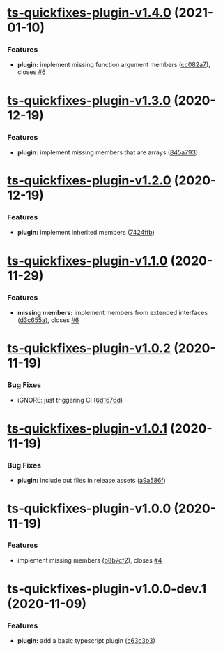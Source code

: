 # [ts-quickfixes-plugin-v1.4.0](https://github.com/tamj0rd2/ts-quickfixes/compare/ts-quickfixes-plugin-v1.3.0...ts-quickfixes-plugin-v1.4.0) (2021-01-10)


### Features

* **plugin:** implement missing function argument members ([cc082a7](https://github.com/tamj0rd2/ts-quickfixes/commit/cc082a7a9252a8cbe8cd074689d40d96109f7bdf)), closes [#6](https://github.com/tamj0rd2/ts-quickfixes/issues/6)

# [ts-quickfixes-plugin-v1.3.0](https://github.com/tamj0rd2/ts-quickfixes/compare/ts-quickfixes-plugin-v1.2.0...ts-quickfixes-plugin-v1.3.0) (2020-12-19)


### Features

* **plugin:** implement missing members that are arrays ([845a793](https://github.com/tamj0rd2/ts-quickfixes/commit/845a7936b89e30845c3c27e0c3bd8082d1678f89))

# [ts-quickfixes-plugin-v1.2.0](https://github.com/tamj0rd2/ts-quickfixes/compare/ts-quickfixes-plugin-v1.1.0...ts-quickfixes-plugin-v1.2.0) (2020-12-19)


### Features

* **plugin:** implement inherited members ([7424ffb](https://github.com/tamj0rd2/ts-quickfixes/commit/7424ffba3642b23038cad65776dbcfa109ea9872))

# [ts-quickfixes-plugin-v1.1.0](https://github.com/tamj0rd2/ts-quickfixes/compare/ts-quickfixes-plugin-v1.0.2...ts-quickfixes-plugin-v1.1.0) (2020-11-29)


### Features

* **missing members:** implement members from extended interfaces ([d3c655a](https://github.com/tamj0rd2/ts-quickfixes/commit/d3c655aa0d7abb0082d1e5ff90d780e9c8af9d16)), closes [#6](https://github.com/tamj0rd2/ts-quickfixes/issues/6)

# [ts-quickfixes-plugin-v1.0.2](https://github.com/tamj0rd2/ts-quickfixes/compare/ts-quickfixes-plugin-v1.0.1...ts-quickfixes-plugin-v1.0.2) (2020-11-19)


### Bug Fixes

* iGNORE: just triggering CI ([6d1676d](https://github.com/tamj0rd2/ts-quickfixes/commit/6d1676d08fdf030f9328f3b2110d462349cc9ed6))

# [ts-quickfixes-plugin-v1.0.1](https://github.com/tamj0rd2/ts-quickfixes/compare/ts-quickfixes-plugin-v1.0.0...ts-quickfixes-plugin-v1.0.1) (2020-11-19)


### Bug Fixes

* **plugin:** include out files in release assets ([a9a586f](https://github.com/tamj0rd2/ts-quickfixes/commit/a9a586f0ad45d84aba56ba1291848d330ce0753d))

# ts-quickfixes-plugin-v1.0.0 (2020-11-19)


### Features

* implement missing members ([b8b7cf2](https://github.com/tamj0rd2/ts-quickfixes/commit/b8b7cf2329a2be4c008d2c0ae50e66c6b4789ed1)), closes [#4](https://github.com/tamj0rd2/ts-quickfixes/issues/4)

# ts-quickfixes-plugin-v1.0.0-dev.1 (2020-11-09)


### Features

* **plugin:** add a basic typescript plugin ([c63c3b3](https://github.com/tamj0rd2/ts-quickfixes/commit/c63c3b3cb673d67e1892743879716b0d9c20a942))
